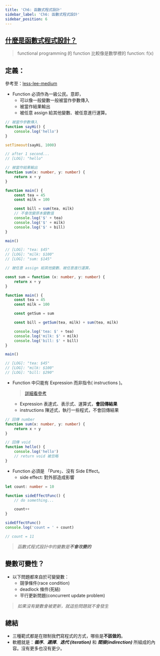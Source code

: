 ```yaml
---
title: 'Ch6: 函數式程式設計'
sidebar_label: 'Ch6: 函數式程式設計'
sidebar_position: 6
---
```


## [什麼是函數式程式設計？][fp-wiki]

> functional programming 的 function 比較像是數學裡的 function: f(x)

## 定義：

參考至：[less-lee-medium][fp-less-lee-medium]

-   Function 必須作為一級公民。意即，
    -   可以像一般變數一般被當作參數傳入
    -   被當作結果輸出
    -   被任意 assign 給其他變數、被任意進行運算。

```ts
// 被當作參數傳入
function sayHi() {
	console.log('hello')
}

setTimeout(sayHi, 1000)

// after 1 second...
// [LOG]: "hello"
```

```ts
// 被當作結果輸出
function sum(x: number, y: number) {
	return x + y
}

function main() {
	const tea = 45
	const milk = 100

	const bill = sum(tea, milk)
	// 不會改變原本變數值
	console.log('$' + tea)
	console.log('$' + milk)
	console.log('$' + bill)
}

main()

// [LOG]: "tea: $45"
// [LOG]: "milk: $100"
// [LOG]: "sum: $145"
```

```ts
// 被任意 assign 給其他變數、被任意進行運算。

const sum = function (x: number, y: number) {
	return x + y
}

function main() {
	const tea = 45
	const milk = 100

	const getSum = sum

	const bill = getSum(tea, milk) + sum(tea, milk)

	console.log('tea: $' + tea)
	console.log('milk: $' + milk)
	console.log('bill: $' + bill)
}

main()

// [LOG]: "tea: $45"
// [LOG]: "milk: $100"
// [LOG]: "bill: $290"
```

-   Function 中只能有 Expression 而非指令( instructions )。
    > [詳細看參考][expression-vs-instruction]
    -   Expression 表達式、表示式、運算式，**會回傳結果**
    -   instructions 陳述式，執行一些程式，不會回傳結果

```ts
// 回傳 number
function sum(x: number, y: number) {
	return x + y
}

// 回傳 void
function hello() {
	console.log('hello')
	// return void 被忽略
}
```

-   Function 必須是 「Pure」、沒有 Side Effect。
    -   side effect: 對外部造成影響

```ts
let count: number = 10

function sideEffectFunc() {
	// do something...

	count++
}

sideEffectFunc()
console.log('count = ' + count)

// count = 11
```

> _函數式程式設計中的變數是**不會改變的**_

## 變數可變性？

-   以下問題都來自於可變變數：
    -   競爭條件(race condition)
    -   deadlock 條件(死結)
    -   平行更新問題(concurrent update problem)

> _如果沒有變數會被更新，就這些問題就不會發生_

## 總結

-   三種範式都是在限制我們寫程式的方式，哪些是**不該做的**。
-   軟體就是：_**循序**_、_**選擇**_、_**迭代 (iteration)**_ 和 _**間接(indirection)**_ 所組成的內容。沒有更多也沒有更少。

[fp-wiki]: https://zh.wikipedia.org/zh-tw/%E5%87%BD%E6%95%B0%E5%BC%8F%E7%BC%96%E7%A8%8B
[fp-less-lee-medium]: https://medium.com/%E4%B8%80%E5%80%8B%E5%B0%8F%E5%B0%8F%E5%B7%A5%E7%A8%8B%E5%B8%AB%E7%9A%84%E9%9A%A8%E6%89%8B%E7%AD%86%E8%A8%98/javascript-functional-programming-%E4%B8%80%E6%96%87%E5%88%B0%E5%BA%95%E5%85%A8%E7%B4%80%E9%8C%84-95ff19d9892
[expression-vs-instruction]: https://www.casper.tw/development/2020/09/17/js-expression/
